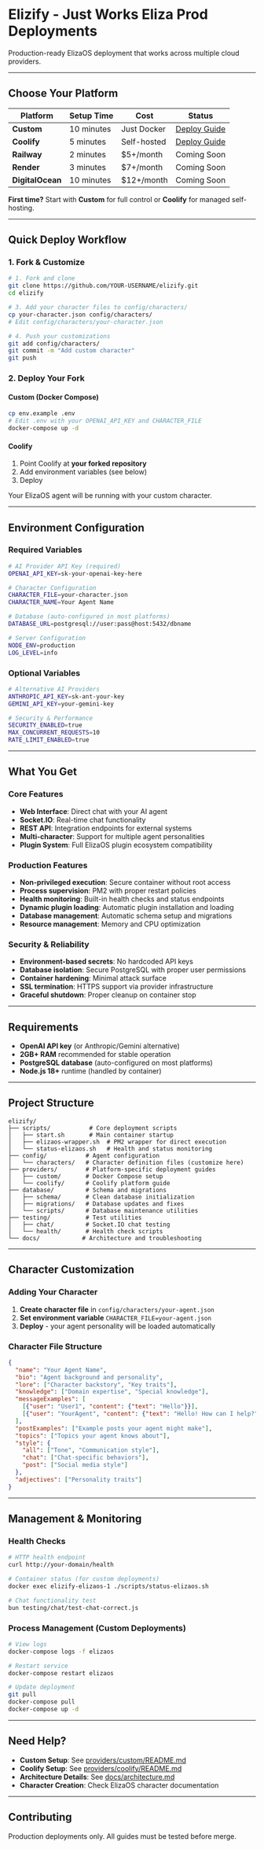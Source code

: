 # Elizify - Just Works Eliza Prod Deployments

Production-ready ElizaOS deployment that works across multiple cloud providers.

---

## Choose Your Platform

| Platform | Setup Time | Cost | Status |
|----------|------------|------|--------|
| **Custom** | 10 minutes | Just Docker | [Deploy Guide](providers/custom/README.md) |
| **Coolify** | 5 minutes | Self-hosted | [Deploy Guide](providers/coolify/README.md) |
| **Railway** | 2 minutes | $5+/month | Coming Soon |
| **Render** | 3 minutes | $7+/month | Coming Soon |
| **DigitalOcean** | 10 minutes | $12+/month | Coming Soon |

**First time?** Start with **Custom** for full control or **Coolify** for managed self-hosting.

---

## Quick Deploy Workflow

### 1. Fork & Customize
```bash
# 1. Fork and clone
git clone https://github.com/YOUR-USERNAME/elizify.git
cd elizify

# 3. Add your character files to config/characters/
cp your-character.json config/characters/
# Edit config/characters/your-character.json

# 4. Push your customizations
git add config/characters/
git commit -m "Add custom character"
git push
```

### 2. Deploy Your Fork

#### Custom (Docker Compose)
```bash
cp env.example .env
# Edit .env with your OPENAI_API_KEY and CHARACTER_FILE
docker-compose up -d
```

#### Coolify
1. Point Coolify at **your forked repository**
2. Add environment variables (see below)
3. Deploy

Your ElizaOS agent will be running with your custom character.

---

## Environment Configuration

### Required Variables
```bash
# AI Provider API Key (required)
OPENAI_API_KEY=sk-your-openai-key-here

# Character Configuration
CHARACTER_FILE=your-character.json
CHARACTER_NAME=Your Agent Name

# Database (auto-configured in most platforms)
DATABASE_URL=postgresql://user:pass@host:5432/dbname

# Server Configuration  
NODE_ENV=production
LOG_LEVEL=info
```

### Optional Variables
```bash
# Alternative AI Providers
ANTHROPIC_API_KEY=sk-ant-your-key
GEMINI_API_KEY=your-gemini-key

# Security & Performance
SECURITY_ENABLED=true
MAX_CONCURRENT_REQUESTS=10
RATE_LIMIT_ENABLED=true
```

---

## What You Get

### Core Features
- **Web Interface**: Direct chat with your AI agent
- **Socket.IO**: Real-time chat functionality  
- **REST API**: Integration endpoints for external systems
- **Multi-character**: Support for multiple agent personalities
- **Plugin System**: Full ElizaOS plugin ecosystem compatibility

### Production Features
- **Non-privileged execution**: Secure container without root access
- **Process supervision**: PM2 with proper restart policies
- **Health monitoring**: Built-in health checks and status endpoints
- **Dynamic plugin loading**: Automatic plugin installation and loading
- **Database management**: Automatic schema setup and migrations
- **Resource management**: Memory and CPU optimization

### Security & Reliability
- **Environment-based secrets**: No hardcoded API keys
- **Database isolation**: Secure PostgreSQL with proper user permissions
- **Container hardening**: Minimal attack surface
- **SSL termination**: HTTPS support via provider infrastructure
- **Graceful shutdown**: Proper cleanup on container stop

---

## Requirements

- **OpenAI API key** (or Anthropic/Gemini alternative)
- **2GB+ RAM** recommended for stable operation
- **PostgreSQL database** (auto-configured on most platforms)
- **Node.js 18+** runtime (handled by container)

---

## Project Structure

```
elizify/
├── scripts/           # Core deployment scripts
│   ├── start.sh       # Main container startup
│   ├── elizaos-wrapper.sh  # PM2 wrapper for direct execution
│   └── status-elizaos.sh   # Health and status monitoring
├── config/           # Agent configuration
│   └── characters/   # Character definition files (customize here)
├── providers/        # Platform-specific deployment guides  
│   ├── custom/       # Docker Compose setup
│   └── coolify/      # Coolify platform guide
├── database/         # Schema and migrations
│   ├── schema/       # Clean database initialization
│   ├── migrations/   # Database updates and fixes
│   └── scripts/      # Database maintenance utilities
├── testing/          # Test utilities
│   ├── chat/         # Socket.IO chat testing
│   └── health/       # Health check scripts
└── docs/            # Architecture and troubleshooting
```

---

## Character Customization

### Adding Your Character

1. **Create character file** in `config/characters/your-agent.json`
2. **Set environment variable** `CHARACTER_FILE=your-agent.json`  
3. **Deploy** - your agent personality will be loaded automatically

### Character File Structure
```json
{
  "name": "Your Agent Name",
  "bio": "Agent background and personality",
  "lore": ["Character backstory", "Key traits"],
  "knowledge": ["Domain expertise", "Special knowledge"],
  "messageExamples": [
    [{"user": "User1", "content": {"text": "Hello"}}],
    [{"user": "YourAgent", "content": {"text": "Hello! How can I help?"}}]
  ],
  "postExamples": ["Example posts your agent might make"],
  "topics": ["Topics your agent knows about"],
  "style": {
    "all": ["Tone", "Communication style"],
    "chat": ["Chat-specific behaviors"],
    "post": ["Social media style"]
  },
  "adjectives": ["Personality traits"]
}
```

---

## Management & Monitoring

### Health Checks
```bash
# HTTP health endpoint
curl http://your-domain/health

# Container status (for custom deployments)
docker exec elizify-elizaos-1 ./scripts/status-elizaos.sh

# Chat functionality test
bun testing/chat/test-chat-correct.js
```

### Process Management (Custom Deployments)
```bash
# View logs
docker-compose logs -f elizaos

# Restart service
docker-compose restart elizaos

# Update deployment
git pull
docker-compose pull
docker-compose up -d
```

---

## Need Help?

- **Custom Setup**: See [providers/custom/README.md](providers/custom/README.md)
- **Coolify Setup**: See [providers/coolify/README.md](providers/coolify/README.md)
- **Architecture Details**: See [docs/architecture.md](docs/architecture.md)
- **Character Creation**: Check ElizaOS character documentation

---

## Contributing

Production deployments only. All guides must be tested before merge.
